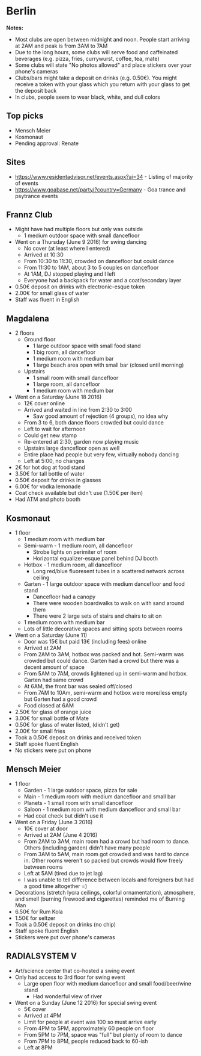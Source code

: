 # Berlin
**Notes:**

- Most clubs are open between midnight and noon. People start arriving at 2AM and peak is from 3AM to 7AM
- Due to the long hours, some clubs will serve food and caffeinated beverages (e.g. pizza, fries, currywurst, coffee, tea, mate)
- Some clubs will state "No photos allowed" and place stickers over your phone's cameras
- Clubs/bars might take a deposit on drinks (e.g. 0.50€). You might receive a token with your glass which you return with your glass to get the deposit back
- In clubs, people seem to wear black, white, and dull colors

## Top picks
- Mensch Meier
- Kosmonaut
- Pending approval: Renate

## Sites
- https://www.residentadvisor.net/events.aspx?ai=34 - Listing of majority of events
- https://www.goabase.net/party/?country=Germany - Goa trance and psytrance events

## Frannz Club
- Might have had multiple floors but only was outside
    - 1 medium outdoor space with small dancefloor
- Went on a Thursday (June 9 2016) for swing dancing
    - No cover (at least where I entered)
    - Arrived at 10:30
    - From 10:30 to 11:30, crowded on dancefloor but could dance
    - From 11:30 to 1AM, about 3 to 5 couples on dancefloor
    - At 1AM, DJ stopped playing and I left
    - Everyone had a backpack for water and a coat/secondary layer
- 0.50€ deposit on drinks with electronic-esque token
- 2.00€ for small glass of water
- Staff was fluent in English

## Magdalena
- 2 floors
    - Ground floor
        - 1 large outdoor space with small food stand
        - 1 big room, all dancefloor
        - 1 medium room with medium bar
        - 1 large beach area open with small bar (closed until morning)
    - Upstairs
        - 1 small room with small dancefloor
        - 1 large room, all dancefloor
        - 1 medium room with medium bar
- Went on a Saturday (June 18 2016)
    - 12€ cover online
    - Arrived and waited in line from 2:30 to 3:00
        - Saw good amount of rejection (4 groups), no idea why
    - From 3 to 6, both dance floors crowded but could dance
    - Left to wait for afternoon
    - Could get new stamp
    - Re-entered at 2:30, garden now playing music
    - Upstairs large dancefloor open as well
    - Entire place had people but very few, virtually nobody dancing
    - Left at 5:00, no changes
- 2€ for hot dog at food stand
- 3.50€ for tall bottle of water
- 0.50€ deposit for drinks in glasses
- 6.00€ for vodka lemonade
- Coat check available but didn't use (1.50€ per item)
- Had ATM and photo booth

## Kosmonaut
- 1 floor
    - 1 medium room with medium bar
    - Semi-warm - 1 medium room, all dancefloor
        - Strobe lights on perimiter of room
        - Horizontal equalizer-esque panel behind DJ booth
    - Hotbox - 1 medium room, all dancefloor
        - Long red/blue fluoresent tubes in a scattered network across ceiling
    - Garten - 1 large outdoor space with medium dancefloor and food stand
        - Dancefloor had a canopy
        - There were wooden boardwalks to walk on with sand around them
        - There were 2 large sets of stairs and chairs to sit on
    - 1 medium room with medium bar
    - Lots of little decorative spaces and sitting spots between rooms
- Went on a Saturday (June 11)
    - Door was 15€ but paid 13€ (including fees) online
    - Arrived at 2AM
    - From 2AM to 3AM, hotbox was packed and hot. Semi-warm was crowded but could dance. Garten had a crowd but there was a decent amount of space
    - From 5AM to 7AM, crowds lightened up in semi-warm and hotbox. Garten had same crowd
    - At 6AM, the front bar was sealed off/closed
    - From 7AM to 10Am, semi-warm and hotbox were more/less empty but Garten had a good crowd
    - Food closed at 6AM
- 2.50€ for glass of orange juice
- 3.00€ for small bottle of Mate
- 0.50€ for glass of water listed, (didn't get)
- 2.00€ for small fries
- Took a 0.50€ deposit on drinks and received token
- Staff spoke fluent English
- No stickers were put on phone

## Mensch Meier
- 1 floor
    - Garden - 1 large outdoor space, pizza for sale
    - Main - 1 medium room with medium dancefloor and small bar
    - Planets - 1 small room with small dancefloor
    - Saloon - 1 medium room with medium dancefloor and small bar
    - Had coat check but didn't use it
- Went on a Friday (June 3 2016)
    - 10€ cover at door
    - Arrived at 2AM (June 4 2016)
    - From 2AM to 3AM, main room had a crowd but had room to dance. Others (including garden) didn't have many people
    - From 3AM to 5AM, main room got crowded and was hard to dance in. Other rooms weren't so packed but crowds would flow freely between rooms
    - Left at 5AM (tired due to jet lag)
    - I was unable to tell difference between locals and foreigners but had a good time altogether =)
- Decorations (stretch lycra ceilings, colorful ornamentation), atmosphere, and smell (burning firewood and cigarettes) reminded me of Burning Man
- 6.50€ for Rum Kola
- 1.50€ for seltzer
- Took a 0.50€ deposit on drinks (no chip)
- Staff spoke fluent English
- Stickers were put over phone's cameras

## RADIALSYSTEM V
- Art/science center that co-hosted a swing event
- Only had access to 3rd floor for swing event
    - Large open floor with medium dancefloor and small food/beer/wine stand
        - Had wonderful view of river
- Went on a Sunday (June 12 2016) for special swing event
    - 5€ cover
    - Arrived at 4PM
    - Limit for people at event was 100 so must arrive early
    - From 4PM to 5PM, approximately 60 people on floor
    - From 5PM to 7PM, space was "full" but plenty of room to dance
    - From 7PM to 8PM, people reduced back to 60-ish
    - Left at 8PM
